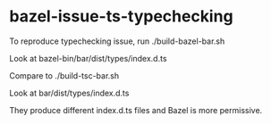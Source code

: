 # bazel-issue-ts-typechecking

To reproduce typechecking issue, run ./build-bazel-bar.sh

Look at bazel-bin/bar/dist/types/index.d.ts

Compare to ./build-tsc-bar.sh

Look at bar/dist/types/index.d.ts

They produce different index.d.ts files and Bazel is more permissive.